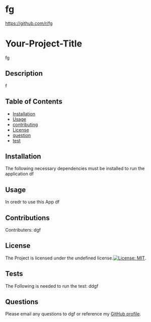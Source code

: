 # fg
  https://github.com/r/fg

  # Your-Project-Title
  fg

  ## Description
  f

  ## Table of Contents 
  - [Installation](#installation)
  - [Usage](#usage)
  - [contributing](#Contributions)
  - [License](#license)
  - [question](#Questions)
  - [test](#tests)

  ## Installation
  The  following necessary dependencies must be  installed  to run the application df

  ## Usage
  In oredr to use this App df

  ## Contributions
  Contributers: dgf

  ## License
  The Project is licensed under the undefined license.[![License: MIT](https://img.shields.io/badge/License-MIT-yellow.svg)](https://opensource.org/licenses/MIT).
    
  ## Tests
  The Following is needed to run the test: ddgf

  ## Questions
  Please email any questions to dgf or reference my [GitHub profile](https://github.com/undefined).
  